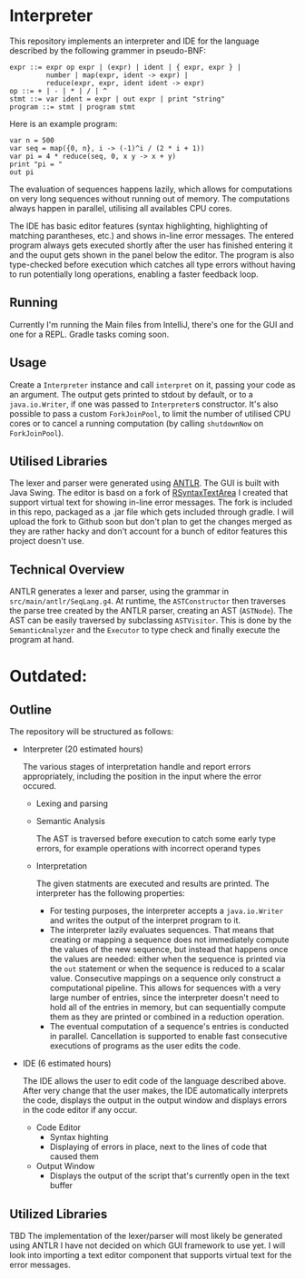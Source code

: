 # Interpreter

This repository implements an interpreter and IDE for the language described by the following grammer in pseudo-BNF: 

```
expr ::= expr op expr | (expr) | ident | { expr, expr } |
         number | map(expr, ident -> expr) |
         reduce(expr, expr, ident ident -> expr)
op ::= + | - | * | / | ^
stmt ::= var ident = expr | out expr | print "string"
program ::= stmt | program stmt
```

Here is an example program:
```
var n = 500
var seq = map({0, n}, i -> (-1)^i / (2 * i + 1))
var pi = 4 * reduce(seq, 0, x y -> x + y)
print "pi = "
out pi
```
The evaluation of sequences happens lazily, which allows for computations on very long sequences without running out of memory. The computations always happen in parallel, utilising all availables CPU cores.

The IDE has basic editor features (syntax highlighting, highlighting of matching parantheses, etc.) and shows in-line error messages. The entered program always gets executed shortly after the user has finished entering it and the ouput gets shown in the panel below the editor. The program is also type-checked before execution which catches all type errors without having to run potentially long operations, enabling a faster feedback loop.

## Running

Currently I'm running the Main files from IntelliJ, there's one for the GUI and one for a REPL. Gradle tasks coming soon.

## Usage

Create a `Interpreter` instance and call `interpret` on it, passing your code as an argument. The output gets printed to stdout by default, or to a `java.io.Writer`, if one was passed to `Interpreter`s constructor. It's also possible to pass a custom `ForkJoinPool`, to limit the number of utilised CPU cores or to cancel a running computation (by calling `shutdownNow` on `ForkJoinPool`).

## Utilised Libraries

The lexer and parser were generated using [ANTLR](https://www.antlr.org/).
The GUI is built with Java Swing. The editor is basd on a fork of [RSyntaxTextArea](https://github.com/bobbylight/RSyntaxTextArea) I created that support virtual text for showing in-line error messages. The fork is included in this repo, packaged as a .jar file which gets included through gradle. I will upload the fork to Github soon but don't plan to get the changes merged as they are rather hacky and don't account for a bunch of editor features this project doesn't use.

## Technical Overview

ANTLR generates a lexer and parser, using the grammar in `src/main/antlr/SeqLang.g4`. At runtime, the `ASTConstructor` then traverses the parse tree created by the ANTLR parser, creating an AST (`ASTNode`). The AST can be easily traversed by subclassing `ASTVisitor`. This is done by the `SemanticAnalyzer` and the `Executor` to type check and finally execute the program at hand.

# Outdated:
## Outline

The repository will be structured as follows:
* Interpreter (20 estimated hours)

    The various stages of interpretation handle and report errors appropriately, including the position in the input where the error occured.
    * Lexing and parsing
        
    * Semantic Analysis
        
        The AST is traversed before execution to catch some early type errors, for example operations with incorrect operand types
    * Interpretation

        The given statments are executed and results are printed. The interpreter has the following properties:

        * For testing purposes, the interpreter accepts a `java.io.Writer` and writes the output of the interpret program to it.
        * The interpreter lazily evaluates sequences. That means that creating or mapping a sequence does not immediately compute the values of the new sequence, but instead that happens once the values are needed: either when the sequence is printed via the `out` statement or when the sequence is reduced to a scalar value. Consecutive mappings on a sequence only construct a computational pipeline. This allows for sequences with a very large number of entries, since the interpreter doesn't need to hold all of the entries in memory, but can sequentially compute them as they are printed or combined in a reduction operation.
        * The eventual computation of a sequence's entries is conducted in parallel. Cancellation is supported to enable fast consecutive executions of programs as the user edits the code.

* IDE (6 estimated hours)

    The IDE allows the user to edit code of the language described above. After very change that the user makes, the IDE automatically interprets the code, displays the output in the output window and displays errors in the code editor if any occur.
    * Code Editor
        * Syntax highting
        * Displaying of errors in place, next to the lines of code that caused them
    * Output Window
        * Displays the output of the script that's currently open in the text buffer

## Utilized Libraries
TBD
The implementation of the lexer/parser will most likely be generated using ANTLR
I have not decided on which GUI framework to use yet. I will look into importing a text editor component that supports virtual text for the error messages.
